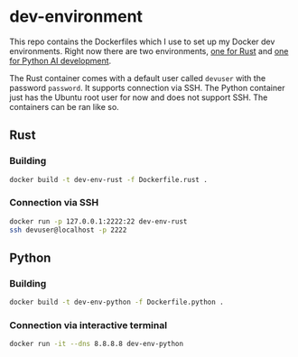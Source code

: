 # dev-environment
This repo contains the Dockerfiles which I use to set up my Docker dev environments. Right now there are two environments, [one for Rust](https://hub.docker.com/repository/docker/natanfreeman/dev-env-rust/general) and [one for Python AI development](https://hub.docker.com/repository/docker/natanfreeman/dev-env-python/general). 

The Rust container comes with a default user called `devuser` with the password `password`. It supports connection via SSH. The Python container just has the Ubuntu root user for now and does not support SSH. The containers can be ran like so.

## Rust
### Building
```bash
docker build -t dev-env-rust -f Dockerfile.rust .
```
### Connection via SSH
```bash
docker run -p 127.0.0.1:2222:22 dev-env-rust
ssh devuser@localhost -p 2222
```

## Python
### Building
```bash
docker build -t dev-env-python -f Dockerfile.python .
```
### Connection via interactive terminal
```bash
docker run -it --dns 8.8.8.8 dev-env-python
```